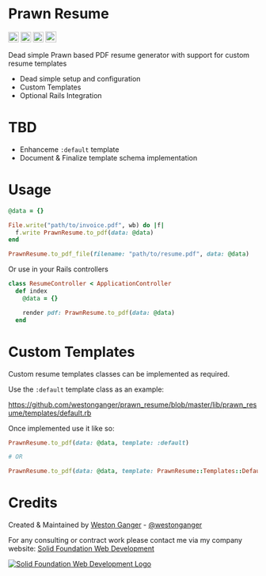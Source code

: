 # Prawn Resume

<a href="https://badge.fury.io/rb/prawn_resume" target="_blank"><img height="21" style='border:0px;height:21px;' border='0' src="https://badge.fury.io/rb/prawn_resume.svg" alt="Gem Version"></a>
<a href='https://travis-ci.org/westonganger/prawn_resume' target='_blank'><img height='21' style='border:0px;height:21px;' src='https://travis-ci.org/westonganger/prawn_resume.svg?branch=master' border='0' alt='Build Status'></a>
<a href='https://rubygems.org/gems/prawn_resume' target='_blank'><img height='21' style='border:0px;height:21px;' src='https://ruby-gem-downloads-badge.herokuapp.com/prawn_resume?label=rubygems&type=total&total_label=downloads&color=brightgreen' border='0' alt='RubyGems Downloads' /></a>
<a href='https://ko-fi.com/A5071NK' target='_blank'><img height='22' style='border:0px;height:22px;' src='https://az743702.vo.msecnd.net/cdn/kofi1.png?v=a' border='0' alt='Buy Me a Coffee'></a>

Dead simple Prawn based PDF resume generator with support for custom resume templates

- Dead simple setup and configuration 
- Custom Templates
- Optional Rails Integration

# TBD

- Enhanceme `:default` template
- Document & Finalize template schema implementation

# Usage

```ruby
@data = {}

File.write("path/to/invoice.pdf", wb) do |f|
  f.write PrawnResume.to_pdf(data: @data)
end

PrawnResume.to_pdf_file(filename: "path/to/resume.pdf", data: @data)
```

Or use in your Rails controllers

```ruby
class ResumeController < ApplicationController
  def index
    @data = {}

    render pdf: PrawnResume.to_pdf(data: @data)
  end
```

# Custom Templates

Custom resume templates classes can be implemented as required.

Use the `:default` template class as an example:

https://github.com/westonganger/prawn_resume/blob/master/lib/prawn_resume/templates/default.rb

Once implemented use it like so:

```ruby
PrawnResume.to_pdf(data: @data, template: :default)

# OR

PrawnResume.to_pdf(data: @data, template: PrawnResume::Templates::Default)
```

# Credits

Created & Maintained by [Weston Ganger](https://westonganger.com) - [@westonganger](https://github.com/westonganger)

For any consulting or contract work please contact me via my company website: [Solid Foundation Web Development](https://solidfoundationwebdev.com)

[![Solid Foundation Web Development Logo](https://solidfoundationwebdev.com/logo-sm.png)](https://solidfoundationwebdev.com)
